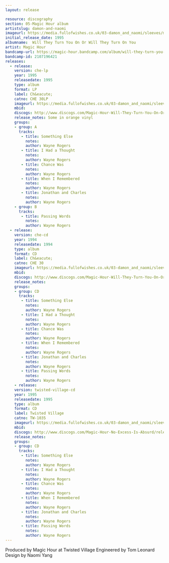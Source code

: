 ```yaml
---
layout: release

resource: discography
section: 05-Magic Hour album
artistslug: damon-and-naomi
imageurl: https://media.fullofwishes.co.uk/03-damon_and_naomi/sleeves/magichour_willthey.jpg
initial_release_date: 1995
albumname:  Will They Turn You On Or Will They Turn On You
artist: Magic Hour
bandcamp-url: https://magic-hour.bandcamp.com/album/will-they-turn-you-on-or-will-they-turn-on-you
bandcamp-id: 2107196421
releases:
  - release:
    version: che-lp
    year: 1995
    releasedate: 1995
    type: album
    format: LP
    label: Ch&eacute;
    catno: CHE 30LP
    imageurl: https://media.fullofwishes.co.uk/03-damon_and_naomi/sleeves/magichour_willthey.jpg
    mbid:
    discogs: http://www.discogs.com/Magic-Hour-Will-They-Turn-You-On-Or-Will-They-Turn-On-You/release/725935
    release_notes: Some in orange vinyl
    groups:
    - group: A
      tracks:
       - title: Something Else
         notes:
         author: Wayne Rogers
       - title: I Had a Thought
         notes:
         author: Wayne Rogers
       - title: Chance Was
         notes:
         author: Wayne Rogers
       - title: When I Remembered
         notes:
         author: Wayne Rogers
       - title: Jonathan and Charles
         notes:
         author: Wayne Rogers
    - group: B
      tracks:
       - title: Passing Words
         notes:
         author: Wayne Rogers
  - release:
    version: che-cd
    year: 1994
    releasedate: 1994
    type: album
    format: CD
    label: Ch&eacute;
    catno: CHE 30
    imageurl: https://media.fullofwishes.co.uk/03-damon_and_naomi/sleeves/magichour_willthey.jpg
    mbid:
    discogs: http://www.discogs.com/Magic-Hour-Will-They-Turn-You-On-Or-Will-They-Turn-On-You/release/535977
    release_notes:
    groups:
    - group: CD
      tracks:
       - title: Something Else
         notes:
         author: Wayne Rogers
       - title: I Had a Thought
         notes:
         author: Wayne Rogers
       - title: Chance Was
         notes:
         author: Wayne Rogers
       - title: When I Remembered
         notes:
         author: Wayne Rogers
       - title: Jonathan and Charles
         notes:
         author: Wayne Rogers
       - title: Passing Words
         notes:
         author: Wayne Rogers
    - release:
    version: twisted-village-cd
    year: 1995
    releasedate: 1995
    type: album
    format: CD
    label: Twisted Village
    catno: TW-1035
    imageurl: https://media.fullofwishes.co.uk/03-damon_and_naomi/sleeves/magichour_willthey.jpg
    mbid:
    discogs: http://www.discogs.com/Magic-Hour-No-Excess-Is-Absurd/release/4384650
    release_notes:
    groups:
    - group: CD
      tracks:
       - title: Something Else
         notes:
         author: Wayne Rogers
       - title: I Had a Thought
         notes:
         author: Wayne Rogers
       - title: Chance Was
         notes:
         author: Wayne Rogers
       - title: When I Remembered
         notes:
         author: Wayne Rogers
       - title: Jonathan and Charles
         notes:
         author: Wayne Rogers
       - title: Passing Words
         notes:
         author: Wayne Rogers
---
```

Produced by Magic Hour at Twisted Village
Engineered by Tom Leonard
Design by Naomi Yang
